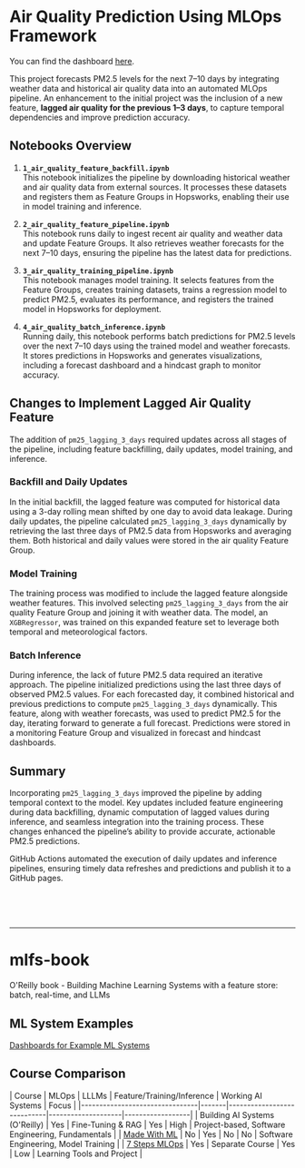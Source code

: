 # Air Quality Prediction Using MLOps Framework

You can find the dashboard [here](https://minifixio.github.io/mlfs-book/air-quality/).

This project forecasts PM2.5 levels for the next 7–10 days by integrating weather data and historical air quality data into an automated MLOps pipeline. An enhancement to the initial project was the inclusion of a new feature, **lagged air quality for the previous 1–3 days**, to capture temporal dependencies and improve prediction accuracy.


## Notebooks Overview

1. **`1_air_quality_feature_backfill.ipynb`**  
   This notebook initializes the pipeline by downloading historical weather and air quality data from external sources. It processes these datasets and registers them as Feature Groups in Hopsworks, enabling their use in model training and inference.

2. **`2_air_quality_feature_pipeline.ipynb`**  
   This notebook runs daily to ingest recent air quality and weather data and update Feature Groups. It also retrieves weather forecasts for the next 7–10 days, ensuring the pipeline has the latest data for predictions.

3. **`3_air_quality_training_pipeline.ipynb`**  
   This notebook manages model training. It selects features from the Feature Groups, creates training datasets, trains a regression model to predict PM2.5, evaluates its performance, and registers the trained model in Hopsworks for deployment.

4. **`4_air_quality_batch_inference.ipynb`**  
   Running daily, this notebook performs batch predictions for PM2.5 levels over the next 7–10 days using the trained model and weather forecasts. It stores predictions in Hopsworks and generates visualizations, including a forecast dashboard and a hindcast graph to monitor accuracy.

## Changes to Implement Lagged Air Quality Feature

The addition of `pm25_lagging_3_days` required updates across all stages of the pipeline, including feature backfilling, daily updates, model training, and inference.

### Backfill and Daily Updates
In the initial backfill, the lagged feature was computed for historical data using a 3-day rolling mean shifted by one day to avoid data leakage. During daily updates, the pipeline calculated `pm25_lagging_3_days` dynamically by retrieving the last three days of PM2.5 data from Hopsworks and averaging them. Both historical and daily values were stored in the air quality Feature Group.

### Model Training
The training process was modified to include the lagged feature alongside weather features. This involved selecting `pm25_lagging_3_days` from the air quality Feature Group and joining it with weather data. The model, an `XGBRegressor`, was trained on this expanded feature set to leverage both temporal and meteorological factors.

### Batch Inference
During inference, the lack of future PM2.5 data required an iterative approach. The pipeline initialized predictions using the last three days of observed PM2.5 values. For each forecasted day, it combined historical and previous predictions to compute `pm25_lagging_3_days` dynamically. This feature, along with weather forecasts, was used to predict PM2.5 for the day, iterating forward to generate a full forecast. Predictions were stored in a monitoring Feature Group and visualized in forecast and hindcast dashboards.


## Summary
Incorporating `pm25_lagging_3_days` improved the pipeline by adding temporal context to the model. Key updates included feature engineering during data backfilling, dynamic computation of lagged values during inference, and seamless integration into the training process. These changes enhanced the pipeline’s ability to provide accurate, actionable PM2.5 predictions.

GitHub Actions automated the execution of daily updates and inference pipelines, ensuring timely data refreshes and predictions and publish it to a GitHub pages.

<br>
<br>
<br>

--- 
# mlfs-book
O'Reilly book - Building Machine Learning Systems with a feature store: batch, real-time, and LLMs


## ML System Examples


[Dashboards for Example ML Systems](https://featurestorebook.github.io/mlfs-book/)

## Course Comparison

| Course                         | MLOps | LLLMs             | Feature/Training/Inference | Working AI Systems | Focus |
|--------------------------------|-------|----------------------------|--------------------|------------------|
| Building AI Systems (O'Reilly) | Yes   | Fine-Tuning & RAG | Yes                        | High               | Project-based, Software Engineering, Fundamentals    |
| [Made With ML](https://madewithml.com/)                   | No          | Yes   | No                         | No                 | Software Engineering, Model Training   |
| [7 Steps MLOps](https://www.pauliusztin.me/courses/the-full-stack-7-steps-mlops-framework)            | Yes   | Separate Course    | Yes                        | Low                | Learning Tools and Project    |
